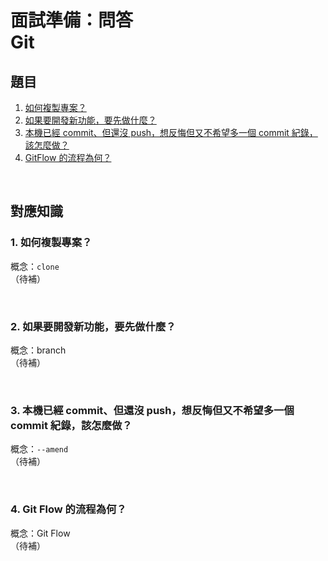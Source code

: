 # 面試準備：問答<br>Git

## 題目

1. [如何複製專案？](#1-如何複製專案)
2. [如果要開發新功能，要先做什麼？](#2-如果要開發新功能要先做什麼)
3. [本機已經 commit、但還沒 push，想反悔但又不希望多一個 commit 紀錄，該怎麼做？](#3-本機已經-commit但還沒-push想反悔但又不希望多一個-commit-紀錄該怎麼做)
4. [GitFlow 的流程為何？](#4-git-flow-的流程為何)

<br>

## 對應知識

### 1. 如何複製專案？
概念：`clone`  
（待補）

<br>

### 2. 如果要開發新功能，要先做什麼？
概念：branch  
（待補）

<br>

### 3. 本機已經 commit、但還沒 push，想反悔但又不希望多一個 commit 紀錄，該怎麼做？
概念：`--amend`  
（待補）

<br>

### 4. Git Flow 的流程為何？
概念：Git Flow  
（待補）

<br>

